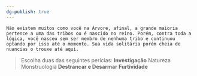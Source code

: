 ```yaml
---
dg-publish: true
---
```


	
	Não existem muitos como você na Árvore, afinal, a grande maioria pertence a uma das tribos ou é nascido no reino. Porém, contra toda a lógica, você nasceu sem ser membro de nenhuma tribo e continuou optando por isso até o momento. Sua vida solitária porém cheia de nuancias o trouxe até aqui.

>Escolha duas das seguintes perícias:
>**Investigação**
>Natureza
>Monstruologia
>**Destrancar e Desarmar**
>**Furtividade**
